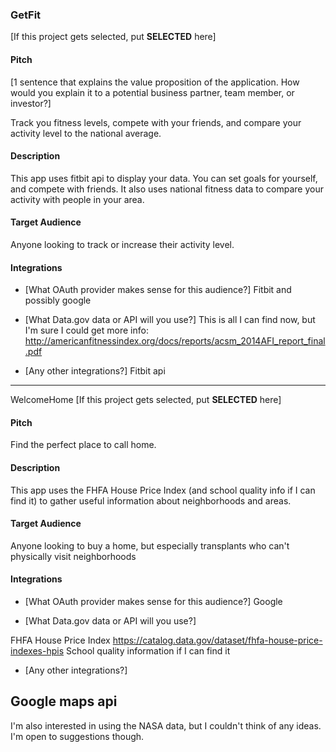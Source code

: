 ### GetFit

[If this project gets selected, put **SELECTED** here]

#### Pitch

[1 sentence that explains the value proposition of the application. How would
you explain it to a potential business partner, team member, or investor?]

Track you fitness levels, compete with your friends, and compare your activity level to the national average.

#### Description

This app uses fitbit api to display your data. You can set goals for yourself, and compete with friends. It also uses national fitness data to compare your activity with people in your area.

#### Target Audience

Anyone looking to track or increase their activity level.

#### Integrations

* [What OAuth provider makes sense for this audience?]
Fitbit and possibly google

* [What Data.gov data or API will you use?]
 This is all I can find now, but I'm sure I could get more info: 
 http://americanfitnessindex.org/docs/reports/acsm_2014AFI_report_final.pdf

* [Any other integrations?]
Fitbit api
--------------------------------------------------------------------------------------
WelcomeHome
[If this project gets selected, put **SELECTED** here]

#### Pitch

Find the perfect place to call home.

#### Description

This app uses the FHFA House Price Index (and school quality info if I can find it) to gather useful information about neighborhoods and areas.

#### Target Audience

Anyone looking to buy a home, but especially transplants who can't physically visit neighborhoods

#### Integrations

* [What OAuth provider makes sense for this audience?]
Google

* [What Data.gov data or API will you use?]

FHFA House Price Index https://catalog.data.gov/dataset/fhfa-house-price-indexes-hpis
School quality information if I can find it
* [Any other integrations?]

Google maps api
--------------------------------------------------------------------------------------
I'm also interested in using the NASA data, but I couldn't think of any ideas. I'm open to suggestions though.